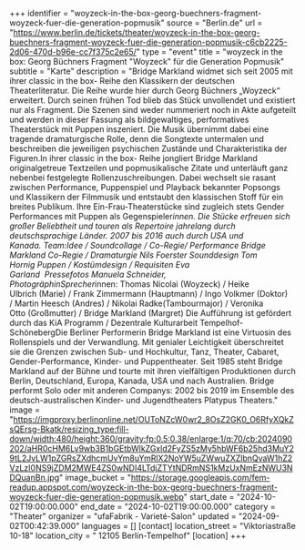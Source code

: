 +++
identifier = "woyzeck-in-the-box-georg-buechners-fragment-woyzeck-fuer-die-generation-popmusik"
source = "Berlin.de"
url = "https://www.berlin.de/tickets/theater/woyzeck-in-the-box-georg-buechners-fragment-woyzeck-fuer-die-generation-popmusik-c6cb2225-2d06-470d-b96e-cc7f375c2e65/"
type = "event"
title = "woyzeck in the box: Georg Büchners Fragment "Woyzeck" für die Generation Popmusik"
subtitle = "Karte"
description = "Bridge Markland widmet sich seit 2005 mit ihrer classic in the box- Reihe den Klassikern der deutschen Theaterliteratur. Die Reihe wurde hier durch Georg Büchners „Woyzeck“ erweitert. Durch seinen frühen Tod blieb das Stück unvollendet und existiert nur als Fragment. Die Szenen sind weder nummeriert noch in Akte aufgeteilt und werden in dieser Fassung als bildgewaltiges, performatives Theaterstück mit Puppen inszeniert. Die Musik übernimmt dabei eine tragende dramaturgische Rolle, denn die Songtexte untermalen und beschreiben die jeweiligen psychischen Zustände und Charakteristika der Figuren.In ihrer classic in the box- Reihe jongliert Bridge Markland originalgetreue Textzeilen und popmusikalische Zitate und unterläuft ganz nebenbei festgelegte Rollenzuschreibungen. Dabei wechselt sie rasant zwischen Performance, Puppenspiel und Playback bekannter Popsongs und Klassikern der Filmmusik und entstaubt den klassischen Stoff für ein breites Publikum. Ihre Ein-Frau-Theaterstücke sind zugleich stets Gender Performances mit Puppen als Gegenspieler*innen. Die Stücke erfreuen sich großer Beliebtheit und touren als Repertoire jahrelang durch deutschsprachige Länder. 2007 bis 2016 auch durch USA und Kanada. Team:Idee / Soundcollage / Co-Regie/ Performance Bridge Markland Co-Regie / Dramaturgie Nils Foerster Sounddesign Tom Hornig Puppen / Kostümdesign / Requisiten Eva Garland  Pressefotos Manuela Schneider, PhotogräphinSprecher*innen: Thomas Nicolai (Woyzeck) / Heike Ulbrich (Marie) / Frank Zimmermann (Hauptmann) / Ingo Volkmer (Doktor) / Martin Heesch (Andres) / Nikolai Radke(Tambourmajor) / Veronika Otto (Großmutter) / Bridge Markland (Margret) Die Aufführung ist gefördert durch das KiA Programm / Dezentrale Kulturarbeit Tempelhof-SchönebergDie Berliner Performerin Bridge Markland ist eine Virtuosin des Rollenspiels und der Verwandlung. Mit genialer Leichtigkeit überschreitet sie die Grenzen zwischen Sub- und Hochkultur, Tanz, Theater, Cabaret, Gender-Performance, Kinder- und Puppentheater. Seit 1985 steht Bridge Markland auf der Bühne und tourte mit ihren vielfältigen Produktionen durch Berlin, Deutschland, Europa, Kanada, USA und nach Australien. Bridge performt Solo oder mit anderen Companys: 2002 bis 2019 im Ensemble des deutsch-australischen Kinder- und Jugendtheaters Platypus Theaters."
image = "https://imgproxy.berlinonline.net/OUToNZcW0wr2_8OsZ2GK0_O6RfyXQkZsQErsg-Bkatk/resizing_type:fill-down/width:480/height:360/gravity:fp:0.5:0.38/enlarge:1/q:70/cb:2024090202/aHR0cHM6Ly9wb3B1bGEtbWlkZGxld2FyZS5zMy5hbWF6b25hd3MuY29tL2JvLW1pZGRsZXdhcmUvYm8uYmRlX2NoYW5uZWwuZXZlbnQvaW1hZ2VzLzI0NS9jZDM2MWE4ZS0wNDI4LTdjZTYtNDRmNS1kMzUxNmEzNWU3NDQuanBn.jpg"
image_bucket = "https://storage.googleapis.com/fem-readup.appspot.com/woyzeck-in-the-box-georg-buechners-fragment-woyzeck-fuer-die-generation-popmusik.webp"
start_date = "2024-10-02T19:00:00.000"
end_date = "2024-10-02T19:00:00.000"
category = "Theater"
organizer = "ufaFabrik - Varieté-Salon"
updated = "2024-09-02T00:42:39.000"
languages = []
[contact]
location_street = "Viktoriastraße 10-18"
location_city = " 12105 Berlin-Tempelhof"
[location]
+++